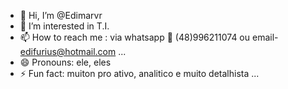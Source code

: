 - 👋 Hi, I’m @Edimarvr
- 👀 I’m interested in T.I.
- 📫 How to reach me : via whatsapp 📲 (48)996211074 ou email- edifurius@hotmail.com ...
- 😄 Pronouns: ele, eles
- ⚡ Fun fact: muiton pro ativo, analitico e muito detalhista   ...

<!---
Edimarvr/Edimarvr is a ✨ special ✨ repository because its `README.md` (this file) appears on your GitHub profile.
You can click the Preview link to take a look at your changes.
--->

